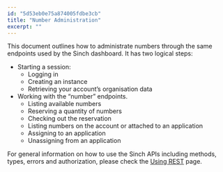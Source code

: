 ```yaml
---
id: "5d53eb0e75a874005fdbe3cb"
title: "Number Administration"
excerpt: ""
---
```

This document outlines how to administrate numbers through the same endpoints used by the Sinch dashboard. It has two logical steps:

  - Starting a session:
      - Logging in
      - Creating an instance
      - Retrieving your account’s organisation data
  - Working with the “number” endpoints.
      - Listing available numbers
      - Reserving a quantity of numbers
      - Checking out the reservation
      - Listing numbers on the account or attached to an application
      - Assigning to an application
      - Unassigning from an application

For general information on how to use the Sinch APIs including methods, types, errors and authorization, please check the [Using REST](doc:using-rest) page.